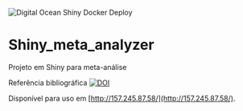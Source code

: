 
![Digital Ocean Shiny Docker Deploy](https://github.com/ricoms/shiny_meta_analyzer/workflows/Digital%20Ocean%20Shiny%20Docker%20Deploy/badge.svg?branch=master)

# Shiny_meta_analyzer

Projeto em Shiny para meta-análise

Referência bibliográfica [![DOI](https://zenodo.org/badge/65758198.svg)](https://zenodo.org/badge/latestdoi/65758198)

Disponível para uso em [http://157.245.87.58/](http://157.245.87.58/).

